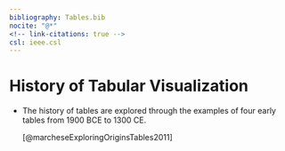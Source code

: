 ```yaml
---
bibliography: Tables.bib
nocite: "@*"
<!-- link-citations: true -->
csl: ieee.csl
---
```


# History of Tabular Visualization

* The history of tables are explored through the examples of four early tables from 1900 BCE to 1300 CE.

    [@marcheseExploringOriginsTables2011]
